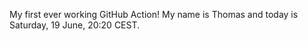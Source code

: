 My first ever working GitHub Action!
My name is Thomas and today is Saturday, 19 June, 20:20 CEST. 
